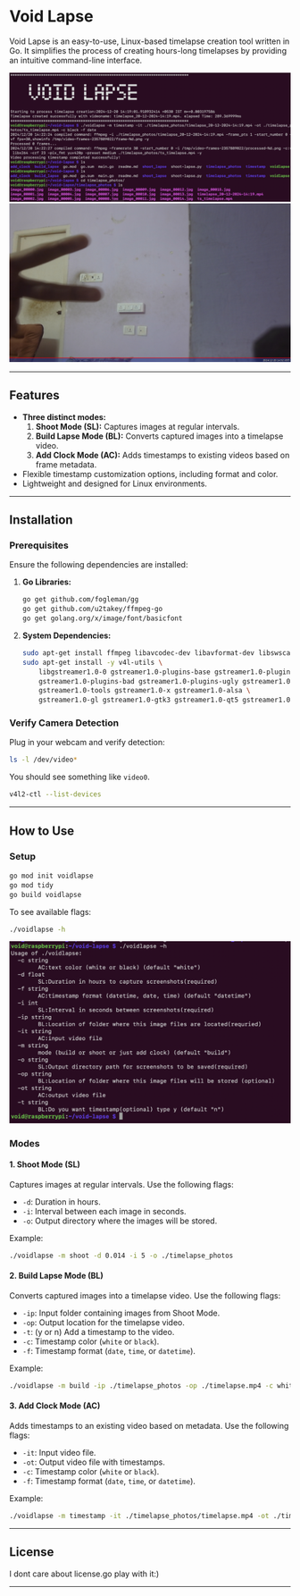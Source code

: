 # Void Lapse  
Void Lapse is an easy-to-use, Linux-based timelapse creation tool written in Go. It simplifies the process of creating hours-long timelapses by providing an intuitive command-line interface.

![Terminal View](/img/1.png)  
![Sample Timelapse Image](/img/2.jpg)

---

## Features  
- **Three distinct modes:**
  1. **Shoot Mode (SL):** Captures images at regular intervals.
  2. **Build Lapse Mode (BL):** Converts captured images into a timelapse video.
  3. **Add Clock Mode (AC):** Adds timestamps to existing videos based on frame metadata.  
- Flexible timestamp customization options, including format and color.  
- Lightweight and designed for Linux environments.

---

## Installation  

### Prerequisites  
Ensure the following dependencies are installed:  

1. **Go Libraries:**  
   ```bash
   go get github.com/fogleman/gg
   go get github.com/u2takey/ffmpeg-go
   go get golang.org/x/image/font/basicfont
   ```
2. **System Dependencies:**  
   ```bash
   sudo apt-get install ffmpeg libavcodec-dev libavformat-dev libswscale-dev libv4l-dev
   sudo apt-get install -y v4l-utils \
       libgstreamer1.0-0 gstreamer1.0-plugins-base gstreamer1.0-plugins-good \
       gstreamer1.0-plugins-bad gstreamer1.0-plugins-ugly gstreamer1.0-libav \
       gstreamer1.0-tools gstreamer1.0-x gstreamer1.0-alsa \
       gstreamer1.0-gl gstreamer1.0-gtk3 gstreamer1.0-qt5 gstreamer1.0-pulseaudio
   ```

### Verify Camera Detection  
Plug in your webcam and verify detection:  

```bash
ls -l /dev/video*
```
You should see something like `video0`.  

```bash
v4l2-ctl --list-devices
```

---

## How to Use  

### Setup  
```bash
go mod init voidlapse
go mod tidy
go build voidlapse
```
To see available flags:
```bash
./voidlapse -h
```
![Flags Overview](./img/3.png)

### Modes  

#### 1. **Shoot Mode (SL)**  
Captures images at regular intervals. Use the following flags:  
- `-d`: Duration in hours.  
- `-i`: Interval between each image in seconds.  
- `-o`: Output directory where the images will be stored.  

Example:  
```bash
./voidlapse -m shoot -d 0.014 -i 5 -o ./timelapse_photos
```

#### 2. **Build Lapse Mode (BL)**  
Converts captured images into a timelapse video. Use the following flags:  
- `-ip`: Input folder containing images from Shoot Mode.  
- `-op`: Output location for the timelapse video.  
- `-t`: (y or n) Add a timestamp to the video.  
- `-c`: Timestamp color (`white` or `black`).  
- `-f`: Timestamp format (`date`, `time`, or `datetime`).  

Example:  
```bash
./voidlapse -m build -ip ./timelapse_photos -op ./timelapse.mp4 -c white -f date -t y
```

#### 3. **Add Clock Mode (AC)**  
Adds timestamps to an existing video based on metadata. Use the following flags:  
- `-it`: Input video file.  
- `-ot`: Output video file with timestamps.  
- `-c`: Timestamp color (`white` or `black`).  
- `-f`: Timestamp format (`date`, `time`, or `datetime`).  

Example:  
```bash
./voidlapse -m timestamp -it ./timelapse_photos/timelapse.mp4 -ot ./timelapse_photos/ts_timelapse.mp4 -c white -f date
```

---

## License  
I dont care about license.go play with it:)

---
